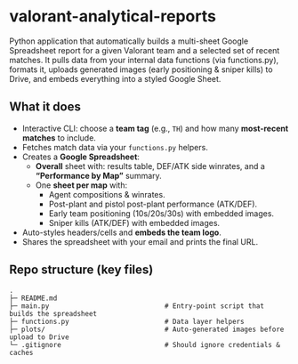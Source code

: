 # valorant-analytical-reports
Python application that automatically builds a multi-sheet Google Spreadsheet report for a given Valorant team and a selected set of recent matches. It pulls data from your internal data functions (via functions.py), formats it, uploads generated images (early positioning & sniper kills) to Drive, and embeds everything into a styled Google Sheet.

## What it does

- Interactive CLI: choose a **team tag** (e.g., `TH`) and how many **most-recent matches** to include.
- Fetches match data via your `functions.py` helpers.
- Creates a **Google Spreadsheet**:
  - **Overall** sheet with: results table, DEF/ATK side winrates, and a **“Performance by Map”** summary.
  - One **sheet per map** with:
    - Agent compositions & winrates.
    - Post-plant and pistol post-plant performance (ATK/DEF).
    - Early team positioning (10s/20s/30s) with embedded images.
    - Sniper kills (ATK/DEF) with embedded images.
- Auto-styles headers/cells and **embeds the team logo**.
- Shares the spreadsheet with your email and prints the final URL.

## Repo structure (key files)
```text
.
├─ README.md
├─ main.py                             # Entry-point script that builds the spreadsheet
├─ functions.py                        # Data layer helpers 
├─ plots/                              # Auto-generated images before upload to Drive
└─ .gitignore                          # Should ignore credentials & caches
